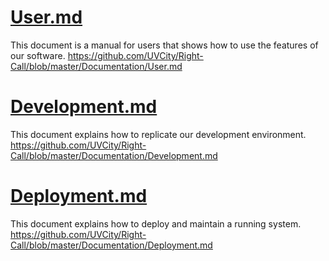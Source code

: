 # [User.md](User.md) 
This document is a manual for users that shows how to use the features of our software. https://github.com/UVCity/Right-Call/blob/master/Documentation/User.md

 # [Development.md](Development.md)
This document explains how to replicate our development environment. https://github.com/UVCity/Right-Call/blob/master/Documentation/Development.md 


 # [Deployment.md](Deployment.md)
This document explains how to deploy and maintain a running system. https://github.com/UVCity/Right-Call/blob/master/Documentation/Deployment.md
